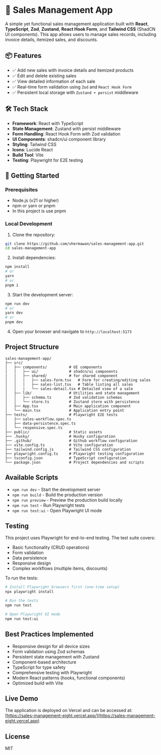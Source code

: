 # 🧾 Sales Management App

A simple yet functional sales management application built with **React**, **TypeScript**, **Zod**, **Zustand**, **React Hook Form**, and **Tailwind CSS** (ShadCN UI components). This app allows users to manage sales records, including invoice details, itemized sales, and discounts.

## 📦 Features

- ✅ Add new sales with invoice details and itemized products
- ✅ Edit and delete existing sales
- ✅ View detailed information of each sale
- ✅ Real-time form validation using `Zod` and `React Hook Form`
- ✅ Persistent local storage with `Zustand + persist` middleware

## 🛠️ Tech Stack

- **Framework**: React with TypeScript
- **State Management**: Zustand with persist middleware
- **Form Handling**: React Hook Form with Zod validation
- **UI Components**: shadcn/ui component library
- **Styling**: Tailwind CSS
- **Icons**: Lucide React
- **Build Tool**: Vite
- **Testing**: Playwright for E2E testing

## 🚀 Getting Started

### Prerequisites

- Node.js (v21 or higher)
- npm or yarn or pnpm
- In this project is use pnpm

### Local Development

1. Clone the repository:

```bash
git clone https://github.com/vhermawan/sales-management-app.git
cd sales-management-app
```

2. Install dependencies:

```bash
npm install
# or
yarn
# or
pnpm i
```

3. Start the development server:

```bash
npm run dev
# or
yarn dev
# or
pnpm dev
```

4. Open your browser and navigate to `http://localhost:5173`

## Project Structure

```
sales-management-app/
├── src/
│   ├── components/          # UI components
│   │   ├── ui/              # shadcn/ui components
|   |   ├── shared/          # for shared component
│   │   |   ├── sales-form.tsx   # Form for creating/editing sales
│   │   |   ├── sales-list.tsx   # Table listing all sales
│   │   |   └── sales-detail.tsx # Detailed view of a sale
│   ├── lib/                 # Utilities and state management
│   │   ├── schema.ts        # Zod validation schemas
│   │   └── store.ts         # Zustand store with persistence
│   ├── App.tsx              # Main application component
│   └── main.tsx             # Application entry point
├── tests/                   # Playwright E2E tests
│   ├── sales-workflow.spec.ts
│   ├── data-persistence.spec.ts
│   └── responsive.spec.ts
├── public/                  # Static assets
├── .husky/                  # Husky configuration
├── .github/                 # Github workflow configuration
├── vite.config.ts           # Vite configuration
├── tailwind.config.js       # Tailwind CSS configuration
├── playwright.config.ts     # Playwright testing configuration
├── tsconfig.json            # TypeScript configuration
└── package.json             # Project dependencies and scripts
```

## Available Scripts

- `npm run dev` - Start the development server
- `npm run build` - Build the production version
- `npm run preview` - Preview the production build locally
- `npm run test` - Run Playwright tests
- `npm run test:ui` - Open Playwright UI mode

## Testing

This project uses Playwright for end-to-end testing. The test suite covers:

- Basic functionality (CRUD operations)
- Form validation
- Data persistence
- Responsive design
- Complex workflows (multiple items, discounts)

To run the tests:

```bash
# Install Playwright browsers first (one-time setup)
npx playwright install

# Run the tests
npm run test

# Open Playwright UI mode
npm run test:ui
```

## Best Practices Implemented

- Responsive design for all device sizes
- Form validation using Zod schemas
- Persistent state management with Zustand
- Component-based architecture
- TypeScript for type safety
- Comprehensive testing with Playwright
- Modern React patterns (hooks, functional components)
- Optimized build with Vite

## Live Demo

The application is deployed on Vercel and can be accessed at: [https://sales-management-eight.vercel.app/](https://sales-management-eight.vercel.app)

## License

MIT
